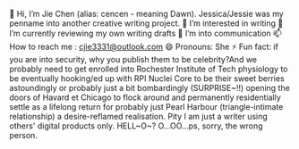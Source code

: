 👋 Hi, I’m Jie Chen (alias: cencen - meaning Dawn). 
Jessica/Jessie was my penname into another creative writing project.
👀 I’m interested in writing
🌱 I’m currently reviewing my own writing drafts
💞️ I’m into communication
📫 How to reach me : cjie3331@outlook.com
😄 Pronouns: She
⚡ Fun fact: if you are into security, why you publish them to be celebrity?And we probably need to get enrolled into Rochester Institute of Tech physiology to be eventually hooking/ed up with RPI Nuclei Core to be their sweet berries astoundingly or probably just a bit bombardingly (SURPRISE~!!) opening the doors of Havard et Chicago to flock around and permanently residentially settle as a lifelong return for probably just Pearl Harbour (triangle-intimate relationship) a desire-reflamed realisation. Pity I am just a writer using others' digital products only. 
HELL~O~? O...OO...ps, sorry, the wrong person. 

<!---
lupae-cledevon/lupae-cledevon is a ✨ special ✨ repository because its `README.md` (this file) appears on your GitHub profile.
You can click the Preview link to take a look at your changes.
--->
